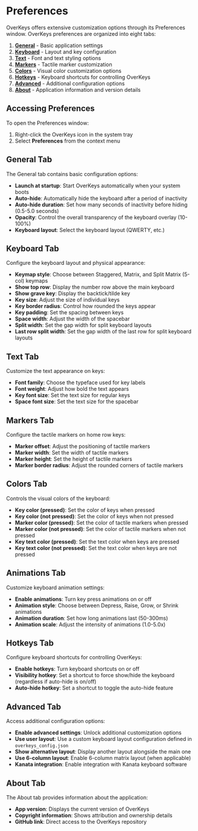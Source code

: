 # Preferences

OverKeys offers extensive customization options through its Preferences window.
OverKeys preferences are organized into eight tabs:

1. **[General](#general-tab)** - Basic application settings
2. **[Keyboard](#keyboard-tab)** - Layout and key configuration
3. **[Text](#text-tab)** - Font and text styling options
4. **[Markers](#markers-tab)** - Tactile marker customization
5. **[Colors](#colors-tab)** - Visual color customization options
6. **[Hotkeys](#hotkeys-tab)** - Keyboard shortcuts for controlling OverKeys
7. **[Advanced](#advanced-tab)** - Additional configuration options
8. **[About](#about-tab)** - Application information and version details

## Accessing Preferences

To open the Preferences window:

1. Right-click the OverKeys icon in the system tray
2. Select **Preferences** from the context menu

## General Tab

The General tab contains basic configuration options:

- **Launch at startup**: Start OverKeys automatically when your system boots
- **Auto-hide**: Automatically hide the keyboard after a period of inactivity
- **Auto-hide duration**: Set how many seconds of inactivity before hiding (0.5-5.0 seconds)
- **Opacity**: Control the overall transparency of the keyboard overlay (10-100%)
- **Keyboard layout**: Select the keyboard layout (QWERTY, etc.)

## Keyboard Tab

Configure the keyboard layout and physical appearance:

- **Keymap style**: Choose between Staggered, Matrix, and Split Matrix (5-col) keymaps
- **Show top row**: Display the number row above the main keyboard
- **Show grave key**: Display the backtick/tilde key
- **Key size**: Adjust the size of individual keys
- **Key border radius**: Control how rounded the keys appear
- **Key padding**: Set the spacing between keys
- **Space width**: Adjust the width of the spacebar
- **Split width**: Set the gap width for split keyboard layouts
- **Last row split width**: Set the gap width of the last row for split keyboard layouts

## Text Tab

Customize the text appearance on keys:

- **Font family**: Choose the typeface used for key labels
- **Font weight**: Adjust how bold the text appears
- **Key font size**: Set the text size for regular keys
- **Space font size**: Set the text size for the spacebar

## Markers Tab

Configure the tactile markers on home row keys:

- **Marker offset**: Adjust the positioning of tactile markers
- **Marker width**: Set the width of tactile markers
- **Marker height**: Set the height of tactile markers
- **Marker border radius**: Adjust the rounded corners of tactile markers

## Colors Tab

Controls the visual colors of the keyboard:

- **Key color (pressed)**: Set the color of keys when pressed
- **Key color (not pressed)**: Set the color of keys when not pressed
- **Marker color (pressed)**: Set the color of tactile markers when pressed
- **Marker color (not pressed)**: Set the color of tactile markers when not pressed
- **Key text color (pressed)**: Set the text color when keys are pressed
- **Key text color (not pressed)**: Set the text color when keys are not pressed

## Animations Tab

Customize keyboard animation settings:

- **Enable animations**: Turn key press animations on or off
- **Animation style**: Choose between Depress, Raise, Grow, or Shrink animations
- **Animation duration**: Set how long animations last (50-300ms)
- **Animation scale**: Adjust the intensity of animations (1.0-5.0x)

## Hotkeys Tab

Configure keyboard shortcuts for controlling OverKeys:

- **Enable hotkeys**: Turn keyboard shortcuts on or off
- **Visibility hotkey**: Set a shortcut to force show/hide the keyboard (regardless if auto-hide is on/off)
- **Auto-hide hotkey**: Set a shortcut to toggle the auto-hide feature

## Advanced Tab

Access additional configuration options:

- **Enable advanced settings**: Unlock additional customization options
- **Use user layout**: Use a custom keyboard layout configuration defined in `overkeys_config.json`
- **Show alternative layout**: Display another layout alongside the main one
- **Use 6-column layout**: Enable 6-column matrix layout (when applicable)
- **Kanata integration**: Enable integration with Kanata keyboard software

## About Tab

The About tab provides information about the application:

- **App version**: Displays the current version of OverKeys
- **Copyright information**: Shows attribution and ownership details
- **GitHub link**: Direct access to the OverKeys repository
